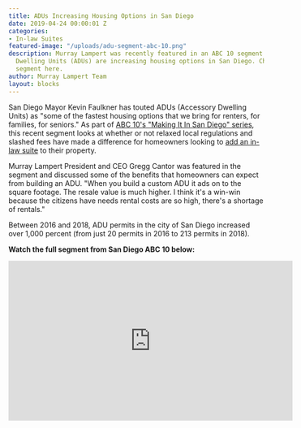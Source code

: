 ```yaml
---
title: ADUs Increasing Housing Options in San Diego
date: 2019-04-24 00:00:01 Z
categories:
- In-law Suites
featured-image: "/uploads/adu-segment-abc-10.png"
description: Murray Lampert was recently featured in an ABC 10 segment about how Accessory
  Dwelling Units (ADUs) are increasing housing options in San Diego. Check out the
  segment here.
author: Murray Lampert Team
layout: blocks
---
```


San Diego Mayor Kevin Faulkner has touted ADUs (Accessory Dwelling Units) as "some of the fastest housing options that we bring for renters, for families, for seniors." As part of [ABC 10's "Making It In San Diego" series](https://www.10news.com/news/making-it-in-san-diego/making-it-in-san-diego-granny-flat-permits-soar), this recent segment looks at whether or not relaxed local regulations and slashed fees have made a difference for homeowners looking to [add an in-law suite](/san-diego-in-law-suites) to their property.

Murray Lampert President and CEO Gregg Cantor was featured in the segment and discussed some of the benefits that homeowners can expect from building an ADU. "When you build a custom ADU it ads on to the square footage. The resale value is much higher. I think it's a win-win because the citizens have needs rental costs are so high, there's a shortage of rentals."

Between 2016 and 2018, ADU permits in the city of San Diego increased over 1,000 percent (from just 20 permits in 2016 to 213 permits in 2018).

**Watch the full segment from San Diego ABC 10 below:**

<div class="flex-video">
  <iframe width="560" height="315" src="https://www.youtube.com/embed/ghhPhEmTEgQ?rel=0&amp;showinfo=0" frameborder="0" allowfullscreen></iframe>
</div>
